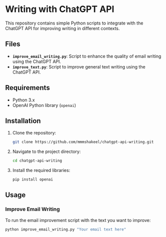 # Writing with ChatGPT API

This repository contains simple Python scripts to integrate with the ChatGPT API for improving writing in different contexts.

## Files

- **`improve_email_writing.py`**: Script to enhance the quality of email writing using the ChatGPT API.
- **`improve_text.py`**: Script to improve general text writing using the ChatGPT API.

## Requirements

- Python 3.x
- OpenAI Python library (`openai`)

## Installation

1. Clone the repository:
    ```sh
    git clone https://github.com/mmmshakeel/chatgpt-api-writing.git
    ```
2. Navigate to the project directory:
    ```sh
    cd chatgpt-api-writing
    ```
3. Install the required libraries:
    ```sh
    pip install openai
    ```

## Usage

### Improve Email Writing
To run the email improvement script with the text you want to improve:
```sh
python improve_email_writing.py "Your email text here"
```

